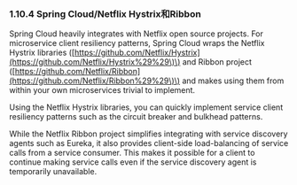 ### 1.10.4 Spring Cloud/Netflix Hystrix和Ribbon

Spring Cloud heavily integrates with Netflix open source projects. For microservice client resiliency patterns, Spring Cloud wraps the Netflix Hystrix libraries \([https://github.com/Netflix/Hystrix](https://github.com/Netflix/Hystrix%29%29\)\) and Ribbon project \([https://github.com/Netflix/Ribbon](https://github.com/Netflix/Ribbon%29%29\)\) and makes using them from within your own microservices trivial to implement.

Using the Netflix Hystrix libraries, you can quickly implement service client resiliency patterns such as the circuit breaker and bulkhead patterns.

While the Netflix Ribbon project simplifies integrating with service discovery agents such as Eureka, it also provides client-side load-balancing of service calls from a service consumer. This makes it possible for a client to continue making service calls even if the service discovery agent is temporarily unavailable.

